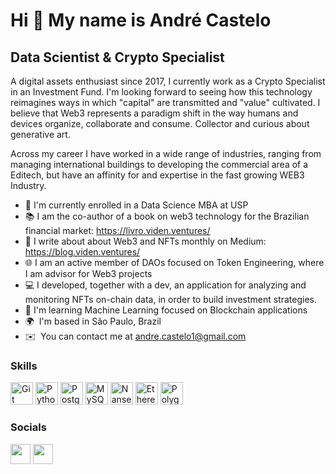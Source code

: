 Hi 👋 My name is André Castelo
==============================

Data Scientist & Crypto Specialist
----------------------------------

A digital assets enthusiast since 2017, I currently work as a Crypto Specialist in an Investment Fund. I'm looking forward to seeing how this technology reimagines ways in which "capital" are transmitted and "value" cultivated. I believe that Web3 represents a paradigm shift in the way humans and devices organize, collaborate and consume. Collector and curious about generative art.

Across my career I have worked in a wide range of industries, ranging from managing international buildings to developing the commercial area of a Editech, but have an affinity for and expertise in the fast growing WEB3 Industry. 

*   🧠  I'm currently enrolled in a Data Science MBA at USP
*   📚  I am the co-author of a book on web3 technology for the Brazilian financial market: https://livro.viden.ventures/
*   📝 I write about about Web3 and NFTs monthly on Medium: https://blog.viden.ventures/
*   🌐 I am an active member of DAOs focused on Token Engineering, where I am advisor for Web3 projects
*   💻 I developed, together with a dev, an application for analyzing and monitoring NFTs on-chain data, in order to build investment strategies.
*   🤖  I'm learning Machine Learning focused on Blockchain applications
*   🌍  I'm based in São Paulo, Brazil
*   ✉️  You can contact me at [andre.castelo1@gmail.com](mailto:andre.castelo1@gmail.com)


### Skills 
<p align="left">
<a href="https://git-scm.com/" target="_blank" rel="noreferrer"><img src="https://raw.githubusercontent.com/danielcranney/readme-generator/main/public/icons/skills/git-colored.svg" width="36" height="36" alt="Git" /></a>
<a href="https://www.python.org/" target="_blank" rel="noreferrer"><img src="https://raw.githubusercontent.com/danielcranney/readme-generator/main/public/icons/skills/python-colored.svg" width="36" height="36" alt="Python" /></a>
<a href="https://www.postgresql.org/" target="_blank" rel="noreferrer"><img src="https://raw.githubusercontent.com/danielcranney/readme-generator/main/public/icons/skills/postgresql-colored.svg" width="36" height="36" alt="PostgreSQL" /></a>
<a href="https://www.mysql.com/" target="_blank" rel="noreferrer"><img src="https://raw.githubusercontent.com/danielcranney/readme-generator/main/public/icons/skills/mysql-colored.svg" width="36" height="36" alt="MySQL" /></a>
<a href="https://www.nansen.ai/" target="_blank" rel="noreferrer"><img src="https://raw.githubusercontent.com/danielcranney/readme-generator/main/public/icons/skills/nansen-colored.svg" width="36" height="36" alt="Nansen" /></a>
<a href="https://ethereum.org/en/" target="_blank" rel="noreferrer"><img src="https://raw.githubusercontent.com/danielcranney/readme-generator/main/public/icons/skills/ethereum-colored.svg" width="36" height="36" alt="Ethereum" /></a>
<a href="https://polygon.technology/" target="_blank" rel="noreferrer"><img src="https://raw.githubusercontent.com/danielcranney/readme-generator/main/public/icons/skills/polygon-colored.svg" width="36" height="36" alt="Polygon" /></a>
</p>
                    
### Socials

<p align="left"> <a href="https://www.github.com/castelo1" target="_blank" rel="noreferrer"><img src="https://raw.githubusercontent.com/danielcranney/readme-generator/main/public/icons/socials/github.svg" width="32" height="32" /></a> <a href="https://www.linkedin.com/in/andre-castelo/" target="_blank" rel="noreferrer"><img src="https://raw.githubusercontent.com/danielcranney/readme-generator/main/public/icons/socials/linkedin.svg" width="32" height="32" /></a></p>
